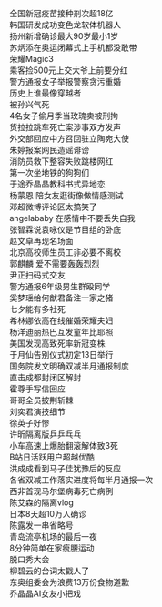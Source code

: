 全国新冠疫苗接种剂次超18亿  
韩国研发成功变色龙软体机器人  
扬州新增确诊最大90岁最小1岁  
苏炳添在奥运闭幕式上手机都没敢带  
荣耀Magic3  
乘客捡500元上交大爷上前要分红  
警方通报女子举报警察贪污重婚  
历史上谁最像穿越者  
被孙兴气死  
4名女子偷月季当玫瑰卖被刑拘  
货拉拉跳车死亡案涉事双方发声  
外交部回应中方召回驻立陶宛大使  
朱婷报案网民造谣诽谤  
消防员救下整容失败跳楼网红  
第一次坐地铁的狗狗们  
于途乔晶晶教科书式异地恋  
杨蒙恩 陪女友逛街像做情感测试  
邓超微博评论区太搞笑了  
angelababy 在感情中不要丢失自我  
张智霖说袁咏仪是节目组的卧底  
赵文卓再现名场面  
北京高校师生员工非必要不离校  
郭麒麟 爱不需要轰轰烈烈  
尹正扫码式交友  
警方通报6年级男生群殴同学  
奚梦瑶给何猷君备注一家之猪  
七夕能有多社死  
希林娜依高在线催婚荣耀夫妇  
杨洋迪丽热巴互发童年比耶照  
美国发现高致死率新冠变株  
于月仙告别仪式初定13日举行  
国务院发文明确双减半月通报制度  
直击成都封闭区解封  
霍尊手写信回应  
哥哥全员披荆斩棘  
刘奕君演技细节  
徐英子好惨  
许昕隔离版乒乒乓乓  
小车高速上爆胎翻滚解体致3死  
B站日活跃用户超越优酷  
洪成成看到马子佳犹豫后的反应  
各省双减工作落实进度将每半月通报一次  
西非首现马尔堡病毒死亡病例  
陈艾森的隔离vlog  
日本8天超10万人确诊  
陈露发一串省略号  
青岛流亭机场的最后一夜  
8分钟简单在家瘦腰运动  
脱口秀大会  
柳碧云的台词太戳人了  
东奥组委会为浪费13万份食物道歉  
乔晶晶AI女友小把戏  
